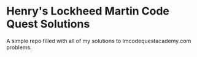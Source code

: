 # Henry's Lockheed Martin Code Quest Solutions
A simple repo filled with all of my solutions to lmcodequestacademy.com problems.

